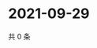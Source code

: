 # 2021-09-29

共 0 条

<!-- BEGIN WEIBO -->
<!-- 最后更新时间 Wed Sep 29 2021 05:10:05 GMT+0800 (China Standard Time) -->

<!-- END WEIBO -->
